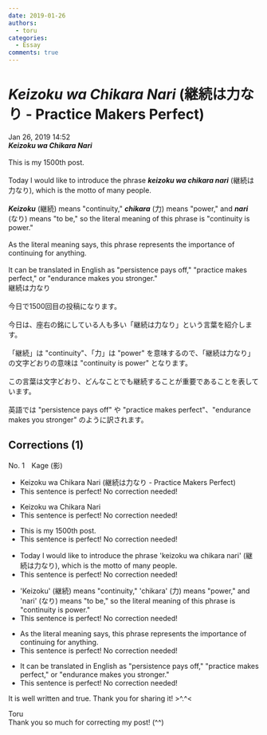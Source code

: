 ```yaml
---
date: 2019-01-26
authors:
  - toru
categories:
  - Essay
comments: true
---
```


# <strong><em>Keizoku wa Chikara Nari</strong></em> (継続は力なり - Practice Makers Perfect)
<div class="date">Jan 26, 2019 14:52</div>
<div id="post"><div id="body_show_ori">
<strong><em>Keizoku wa Chikara Nari</strong></em><br/><br/>This is my 1500th post.<br/><br/>Today I would like to introduce the phrase <strong><em>keizoku wa chikara nari</em></strong> (継続は力なり), which is the motto of many people.<br/><br/><strong><em>Keizoku</em></strong> (継続) means "continuity," <strong><em>chikara</em></strong> (力) means "power," and <strong><em>nari</em></strong> (なり) means "to be," so the literal meaning of this phrase is "continuity is power."<br/><br/>As the literal meaning says, this phrase represents the importance of continuing for anything.<br/><br/>It can be translated in English as "persistence pays off," "practice makes perfect," or "endurance makes you stronger." 
</div></div>

<!-- more -->

<div id="post_ja"><div id="body_show_mo">
継続は力なり<br/><br/>今日で1500回目の投稿になります。<br/><br/>今日は、座右の銘にしている人も多い「継続は力なり」という言葉を紹介します。<br/><br/>「継続」は "continuity"、「力」は "power" を意味するので、「継続は力なり」の文字どおりの意味は "continuity is power" となります。<br/><br/>この言葉は文字どおり、どんなことでも継続することが重要であることを表しています。<br/><br/>英語では "persistence pays off" や "practice makes perfect"、"endurance makes you stronger" のように訳されます。
</div></div>

## Corrections (1)
<div id="block"><div class="first_name"> No. 1　<span class="just_name">Kage (影)</span></div><div id="block2">
<ul class="correction_field">
<li class="incorrect">Keizoku wa Chikara Nari (継続は力なり - Practice Makers Perfect)</li>
<li class="corrected perfect">This sentence is perfect! No correction needed!</li>
</ul>
<ul class="correction_field">
<li class="incorrect">Keizoku wa Chikara Nari</li>
<li class="corrected perfect">This sentence is perfect! No correction needed!</li>
</ul>
<ul class="correction_field">
<li class="incorrect">This is my 1500th post.</li>
<li class="corrected perfect">This sentence is perfect! No correction needed!</li>
</ul>
<ul class="correction_field">
<li class="incorrect">Today I would like to introduce the phrase 'keizoku wa chikara nari' (継続は力なり), which is the motto of many people.</li>
<li class="corrected perfect">This sentence is perfect! No correction needed!</li>
</ul>
<ul class="correction_field">
<li class="incorrect">'Keizoku' (継続) means "continuity," 'chikara' (力) means "power," and 'nari' (なり) means "to be," so the literal meaning of this phrase is "continuity is power."</li>
<li class="corrected perfect">This sentence is perfect! No correction needed!</li>
</ul>
<ul class="correction_field">
<li class="incorrect">As the literal meaning says, this phrase represents the importance of continuing for anything.</li>
<li class="corrected perfect">This sentence is perfect! No correction needed!</li>
</ul>
<ul class="correction_field">
<li class="incorrect">It can be translated in English as "persistence pays off," "practice makes perfect," or "endurance makes you stronger." </li>
<li class="corrected perfect">This sentence is perfect! No correction needed!</li>
</ul>
<p class="comment_small">
 It is well written and true. Thank you for sharing it! &gt;^.^&lt;
</p>

</div><div class="name"><span class="just_name">Toru</span><br>
Thank you so much for correcting my post! (^^)
</div>
</div>
